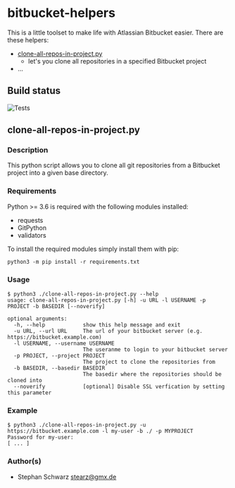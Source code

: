# bitbucket-helpers

This is a little toolset to make life with Atlassian Bitbucket easier.
There are these helpers:
- [clone-all-repos-in-project.py](#clone-all-repos-in-project.py)
  - let's you clone all repositories in a specified Bitbucket project
- ...

## Build status
![Tests](https://github.com/stearz/bitbucket-helpers/actions/workflows/test-latest.yml/badge.svg)
## clone-all-repos-in-project.py

### Description

This python script allows you to clone all git repositories from a Bitbucket project into a given base directory.

### Requirements

Python >= 3.6 is required with the following modules installed:

- requests
- GitPython
- validators

To install the required modules simply install them with pip:

    python3 -m pip install -r requirements.txt

### Usage

    $ python3 ./clone-all-repos-in-project.py --help
    usage: clone-all-repos-in-project.py [-h] -u URL -l USERNAME -p PROJECT -b BASEDIR [--noverify]

    optional arguments:
      -h, --help            show this help message and exit
      -u URL, --url URL     The url of your bitbucket server (e.g. https://bitbucket.example.com)
      -l USERNAME, --username USERNAME
                            The useranme to login to your bitbucket server
      -p PROJECT, --project PROJECT
                            The project to clone the repositories from
      -b BASEDIR, --basedir BASEDIR
                            The basedir where the repositories should be cloned into
      --noverify            [optional] Disable SSL verfication by setting this parameter

### Example

    $ python3 ./clone-all-repos-in-project.py -u https://bitbucket.example.com -l my-user -b ./ -p MYPROJECT
    Password for my-user:  
    [ ... ]

### Author(s)

- Stephan Schwarz <stearz@gmx.de>
